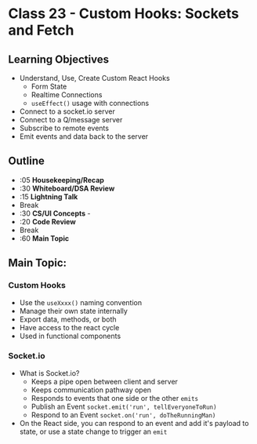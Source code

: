 # Class 23 - Custom Hooks: Sockets and Fetch

## Learning Objectives

-   Understand, Use, Create Custom React Hooks
    -   Form State
    -   Realtime Connections
    -   `useEffect()` usage with connections
-   Connect to a socket.io server
-   Connect to a Q/message server
-   Subscribe to remote events
-   Emit events and data back to the server

## Outline

-   :05 **Housekeeping/Recap**
-   :30 **Whiteboard/DSA Review**
-   :15 **Lightning Talk**
-   Break
-   :30 **CS/UI Concepts** -
-   :20 **Code Review**
-   Break
-   :60 **Main Topic**

## Main Topic:

### Custom Hooks

-   Use the `useXxxx()` naming convention
-   Manage their own state internally
-   Export data, methods, or both
-   Have access to the react cycle
-   Used in functional components

### Socket.io

-   What is Socket.io?
    -   Keeps a pipe open between client and server
    -   Keeps communication pathway open
    -   Responds to events that one side or the other `emits`
    -   Publish an Event `socket.emit('run', tellEveryoneToRun)`
    -   Respond to an Event `socket.on('run', doTheRunningMan)`
-   On the React side, you can respond to an event and add it's payload to state, or use a state change to trigger an `emit`
